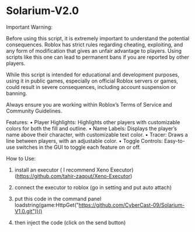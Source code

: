 # Solarium-V2.0

Important Warning:

Before using this script, it is extremely important to understand the potential consequences. Roblox has strict rules regarding cheating, exploiting, and any form of modification that gives an unfair advantage to players. Using scripts like this one can lead to permanent bans if you are reported by other players.

While this script is intended for educational and development purposes, using it in public games, especially on official Roblox servers or games, could result in severe consequences, including account suspension or banning.

Always ensure you are working within Roblox’s Terms of Service and Community Guidelines.

Features:
	•	Player Highlights: Highlights other players with customizable colors for both the fill and outline.
	•	Name Labels: Displays the player’s name above their character, with customizable text color.
	•	Tracer: Draws a line between players, with an adjustable color.
	•	Toggle Controls: Easy-to-use switches in the GUI to toggle each feature on or off.

How to Use:
1. install an executor ( I recommend Xeno Executor)
   (https://github.com/tahir-zaqout/Xeno-Executor)
3. connect the executor to roblox (go in setting and put auto attach)

4. put this code in the command panel
   loadstring(game:HttpGet("https://github.com/CyberCast-09/Solarium-V1.0.git"))()

5. then inject the code (click on the send button)
